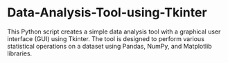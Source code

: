 # Data-Analysis-Tool-using-Tkinter
This Python script creates a simple data analysis tool with a graphical user interface (GUI) using Tkinter. The tool is designed to perform various statistical operations on a dataset using Pandas, NumPy, and Matplotlib libraries.

